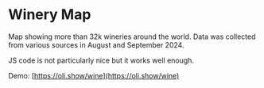 # Winery Map

Map showing more than 32k wineries around the world.
Data was collected from various sources in August and September 2024.

JS code is not particularly nice but it works well enough.

Demo: [https://oli.show/wine](https://oli.show/wine)